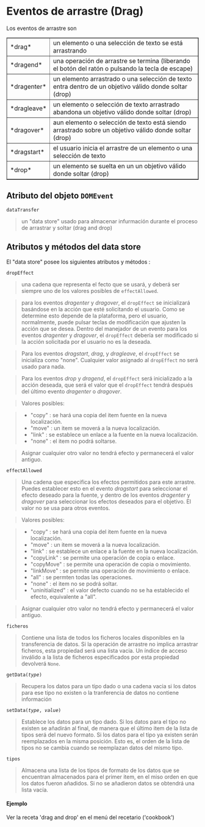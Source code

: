 Eventos de arrastre (Drag)
==========================

<script type="text/python">
from browser import doc, alert
</script>

Los eventos de arrastre son

<table cellpadding=3 border=1>
<tr>
<td>*drag*</td>
<td>un elemento o una selección de texto se está arrastrando
</td>
</tr>

<tr>
<td>*dragend*</td><td>una operación de arrastre se termina (liberando el botón del ratón o pulsando la tecla de escape)</td>
</tr>

<tr>
<td>*dragenter*</td><td>un elemento arrastrado o una selección de texto entra dentro de un objetivo válido donde soltar (drop)</td>
</tr>

<tr>
<td>*dragleave*</td><td>un elemento o selección de texto arrastrado abandona un objetivo válido donde soltar (drop)</td>
</tr>

<tr>
<td>*dragover*</td><td>aun elemento o selección de texto está siendo arrastrado sobre un objetivo válido donde soltar (drop)</td>
</tr>

<tr>
<td>*dragstart*</td><td>el usuario inicia el arrastre de un elemento o una selección de texto</td>
</tr>

<tr>
<td>*drop*</td><td>un elemento se suelta en un un objetivo válido donde soltar (drop)</td>
</tr>

</table>

Atributo del objeto `DOMEvent`
------------------------------

`dataTransfer`
> un "data store" usado para almacenar infurmación durante el proceso de arrastrar y soltar (drag and drop)

Atributos y métodos del data store
---------------------------------

El "data store" posee los siguientes atributos y métodos :

`dropEffect`

> una cadena que representa el fecto que se usará, y deberá ser siempre uno de los valores posibles de `effectAllowed`.

> para los eventos *dragenter* y *dragover*, el `dropEffect` se inicializará basándose en la acción que esté solicitando el usuario. Como se determine esto depende de la plataforma, pero el usuario, normalmente, puede pulsar teclas de modificación que ajusten la acción que se desea. Dentro del manejador de un evento para los eventos *dragenter* y *dragover*, el `dropEffect` debería ser modificado si la acción solicitada por el usuario no es la deseada.

> Para los eventos *dragstart*, *drag*, y *dragleave*, el `dropEffect` se inicializa como "none". Cualquier valor asignado al `dropEffect` no será usado para nada.

> Para los eventos *drop* y *dragend*, el `dropEffect` será inicializado a la acción deseada, que será el valor que el `dropEffect` tendrá después del último evento *dragenter* o *dragover*.

> Valores posibles:

> -    "copy" : se hará una copia del item fuente en la nueva localización.
> -    "move" : un item se moverá a la nueva localización.
> -    "link" : se establece un enlace a la fuente en la nueva localización.
> -    "none" : el item no podrá soltarse.

> Asignar cualquier otro valor no tendrá efecto y permanecerá el valor antiguo.


`effectAllowed`

> Una cadena que especifica los efectos permitidos para este arrastre. Puedes establecer esto en el evento *dragstart* para seleccionar el efecto deseado para la fuente, y dentro de los eventos *dragenter* y *dragover* para seleccionar los efectos deseados para el objetivo. El valor no se usa para otros eventos.

> Valores posibles:

> - "copy" : se hará una copia del item fuente en la nueva localización.
> - "move" : un item se moverá a la nueva localización.
> - "link" : se establece un enlace a la fuente en la nueva localización.
> - "copyLink" : se permite una operación de copia o enlace.
> - "copyMove" : se permite una operación de copia o movimiento.
> - "linkMove" : se permite una operación de movimiento o enlace.
> - "all" : se permten todas las operaciones.
> - "none" : el item no se podrá soltar.
> - "uninitialized" : el valor defecto cuando no se ha establecido el efecto, equivalente a "all".

> Asignar cualquier otro valor no tendrá efecto y permanecerá el valor antiguo.

`ficheros`

> Contiene una lista de todos los ficheros locales disponibles en la transferencia de datos. Si la operación de arrastre no implica arrastrar ficheros, esta propiedad será una lista vacia. Un índice de acceso inválido a la lista de ficheros especificados por esta propiedad devolverá `None`.

<code>getData(_type_)</code>

> Recupera los datos para un tipo dado o una cadena vacia si los datos para ese tipo no existen o la tranferencia de datos no contiene información

<code>setData(_type_, _value_)</code>

> Establece los datos para un tipo dado. Si los datos para el tipo no existen se añadirán al final, de manera que el último item de la lista de tipos será del nuevo formato. Si los datos para el tipo ya existen serán reemplazados en la misma posición. Esto es, el orden de la lista de tipos no se cambia cuando se reemplazan datos del mismo tipo.


`tipos`

> Almacena una lista de los tipos de formato de los datos que se encuentran almacenados para el primer item, en el miso orden en que los datos fueron añadidos. Si no se añadieron datos se obtendrá una lista vacía.


#### Ejemplo

Ver la receta 'drag and drop' en el menú del recetario ('cookbook')